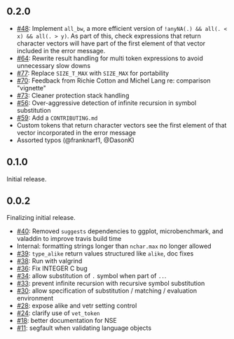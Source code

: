 ## 0.2.0

* [#48](https://github.com/brodieG/validate/issues/48): Implement `all_bw`, a
  more efficient version of `!anyNA(.) && all(. < x) && all(. > y)`.  As part of
  this, check expressions that return character vectors will have part of the
  first element of that vector included in the error message.
* [#64](https://github.com/brodieG/validate/issues/64): Rewrite result handling
  for multi token expressions to avoid unnecessary slow downs
* [#77](https://github.com/brodieG/validate/issues/77): Replace `SIZE_T_MAX`
  with `SIZE_MAX` for portability
* [#70](https://github.com/brodieG/validate/issues/70): Feedback from Richie
  Cotton and Michel Lang re: comparison "vignette"
* [#73](https://github.com/brodieG/validate/issues/73): Cleaner protection stack
  handling
* [#56](https://github.com/brodieG/validate/issues/56): Over-aggressive
  detection of infinite recursion in symbol substitution
* [#59](https://github.com/brodieG/validate/issues/59): Add a `CONTRIBUTING.md`
* Custom tokens that return character vectors see the first element of that
  vector incorporated in the error message
* Assorted typos (@franknarf1, @DasonK)

## 0.1.0

Initial release.

## 0.0.2

Finalizing initial release.

* [#40](https://github.com/brodieG/validate/issues/40): Removed `suggests`
  dependencies to ggplot, microbenchmark, and valaddin to improve travis build
  time
* Internal: formatting strings longer than `nchar.max` no longer allowed
* [#39](https://github.com/brodieG/validate/issues/39): `type_alike` return
  values structured like `alike`, doc fixes
* [#38](https://github.com/brodieG/validate/issues/38): Run with valgrind
* [#36](https://github.com/brodieG/validate/issues/36): Fix INTEGER C bug
* [#34](https://github.com/brodieG/validate/issues/34): allow substitution of
  `.` symbol when part of `..`.
* [#33](https://github.com/brodieG/validate/issues/33): prevent infinite
  recursion with recursive symbol substitution
* [#30](https://github.com/brodieG/validate/issues/30): allow specification of
  substitution / matching / evaluation environment
* [#28](https://github.com/brodieG/validate/issues/28): expose alike and vetr
  setting control
* [#24](https://github.com/brodieG/validate/issues/24): clarify use of
  `vet_token`
* [#18](https://github.com/brodieG/validate/issues/18): better documentation for
  NSE
* [#11](https://github.com/brodieG/validate/issues/11): segfault when validating
  language objects
